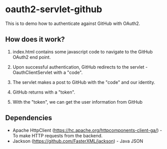 # oauth2-servlet-github

This is to demo how to authenticate against GitHub with OAuth2.

## How does it work?

1) index.html contains some javascript code to navigate to the GitHub OAuth2 end point.

2) Upon successful authentication, GitHub redirects to the servlet - OauthClientServlet with a "code".

3) The servlet makes a post to GitHub with the "code" and our identity.

4) GitHub returns with a "token".

5) With the "token", we can get the user information from GitHub

## Dependencies

* Apache HttpClient (https://hc.apache.org/httpcomponents-client-ga/) - To make HTTP requests from the backend.
* Jackson (https://github.com/FasterXML/jackson) - Java JSON
